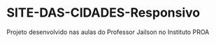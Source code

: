 # SITE-DAS-CIDADES-Responsivo
Projeto desenvolvido nas aulas do Professor Jailson  no  Instituto PROA 
